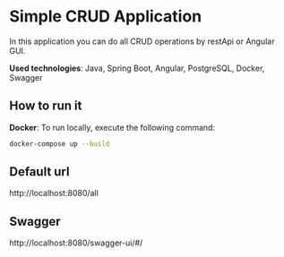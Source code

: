# Simple CRUD Application
In this application you can do all CRUD operations by restApi or Angular GUI.

**Used technologies**: Java, Spring Boot, Angular, PostgreSQL, Docker, Swagger

## How to run it

**Docker**: To run locally, execute the following command:

```bash
docker-compose up --build
```

## Default url
http://localhost:8080/all

## Swagger
http://localhost:8080/swagger-ui/#/

